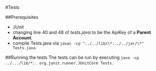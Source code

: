 #Tests

##Prerequisites
* JUnit
* changing line 40 and 48 of *tests.java* to be the ApiKey of a **Parent Account**.
* compile Tests.java via `javac -cp "../../lib/\*:../../jar/\*" Tests.java`

##Running the tests
The tests can be run by executing `java -cp ../.../lib/*:. org.junit.runner.JUnitCore Tests`.


